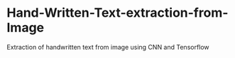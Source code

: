 # Hand-Written-Text-extraction-from-Image
Extraction of handwritten text from image using CNN and Tensorflow
